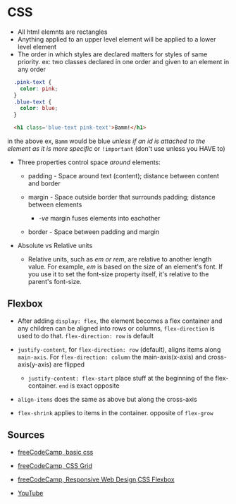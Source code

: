 # CSS

- All html elemnts are rectangles
- Anything applied to an upper level element will be applied to a lower level element
- The order in which styles are declared matters for styles of same priority. ex: two classes declared in one order and given to an element in any order

```css
  .pink-text {
    color: pink;
  }
  .blue-text {
    color: blue;
  }
```

```html
  <h1 class='blue-text pink-text'>Bamm!</h1>
```

in the above ex, `Bamm` would be blue *unless if an id is attached to the element as it is more specific* or `!important` (don't use unless you HAVE to)

- Three properties control space _around_ elements:

  - padding - Space around text (content); distance between content and border
  - margin - Space outside border that surrounds padding; distance between elements

    - _-ve_ margin fuses elements into eachother

  - border - Space between padding and margin

- Absolute vs Relative units

  - Relative units, such as _em or rem_, are relative to another length value. For example, _em_ is based on the size of an element's font. If you use it to set the font-size property itself, it's relative to the parent's font-size.

## Flexbox

- After adding `display: flex`, the element becomes a flex container and any children can be aligned into rows or columns, `flex-direction` is used to do that. `flex-direction: row` is default

- `justify-content`, for `flex-direction: row` (default), aligns items along `main-axis`. For `flex-direction: column` the main-axis(x-axis) and cross-axis(y-axis) are flipped
  - `justify-content: flex-start` place stuff at the beginning of the flex-container. `end` is exact opposite

- `align-items` does the same as above but along the cross-axis

- `flex-shrink` applies to items in the container. opposite of `flex-grow`

## Sources

- [freeCodeCamp, basic css](https://learn.freecodecamp.org/responsive-web-design/basic-css/)

- [freeCodeCamp, CSS Grid](https://learn.freecodecamp.org/responsive-web-design/css-grid/)

- [freeCodeCamp, Responsive Web Design,CSS Flexbox](https://learn.freecodecamp.org/responsive-web-design/css-flexbox/)

- [YouTube](https://www.youtube.com/watch?v=ieTHC78giGQ)
